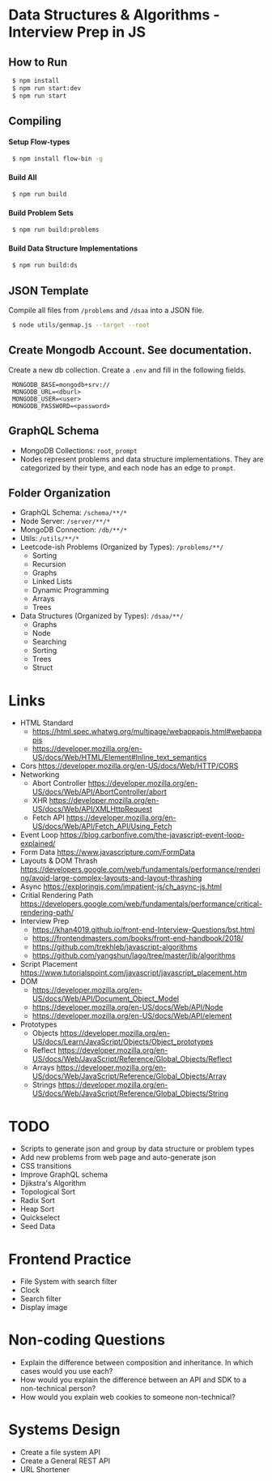 # Data Structures & Algorithms - Interview Prep in JS

## How to Run

```sh
 $ npm install
 $ npm run start:dev
 $ npm run start
```

## Compiling

#### Setup Flow-types

```sh
 $ npm install flow-bin -g
```

#### Build All

```sh
 $ npm run build
```

#### Build Problem Sets

```sh
 $ npm run build:problems
```

#### Build Data Structure Implementations

```sh
 $ npm run build:ds
```

## JSON Template

Compile all files from `/problems` and `/dsaa` into a JSON file.

```sh
 $ node utils/genmap.js --target --root
```

## Create Mongodb Account. See documentation.

Create a new db collection. Create a `.env` and fill in the following fields.

```
 MONGODB_BASE=mongodb+srv://
 MONGODB_URL=<dburl>
 MONGODB_USER=<user>
 MONGODB_PASSWORD=<password>
```

## GraphQL Schema

- MongoDB Collections: `root`, `prompt`
- Nodes represent problems and data structure implementations. They are categorized by their type, and each node has an edge to `prompt`.

## Folder Organization

- GraphQL Schema: `/schema/**/*`
- Node Server: `/server/**/*`
- MongoDB Connection: `/db/**/*`
- Utils: `/utils/**/*`
- Leetcode-ish Problems (Organized by Types): `/problems/**/`
  - Sorting
  - Recursion
  - Graphs
  - Linked Lists
  - Dynamic Programming
  - Arrays
  - Trees
- Data Structures (Organized by Types): `/dsaa/**/`
  - Graphs
  - Node
  - Searching
  - Sorting
  - Trees
  - Struct

# Links

- HTML Standard
  - https://html.spec.whatwg.org/multipage/webappapis.html#webappapis
  - https://developer.mozilla.org/en-US/docs/Web/HTML/Element#Inline_text_semantics
- Cors https://developer.mozilla.org/en-US/docs/Web/HTTP/CORS
- Networking
  - Abort Controller https://developer.mozilla.org/en-US/docs/Web/API/AbortController/abort
  - XHR https://developer.mozilla.org/en-US/docs/Web/API/XMLHttpRequest
  - Fetch API https://developer.mozilla.org/en-US/docs/Web/API/Fetch_API/Using_Fetch
- Event Loop https://blog.carbonfive.com/the-javascript-event-loop-explained/
- Form Data https://www.javascripture.com/FormData
- Layouts & DOM Thrash https://developers.google.com/web/fundamentals/performance/rendering/avoid-large-complex-layouts-and-layout-thrashing
- Async https://exploringjs.com/impatient-js/ch_async-js.html
- Critial Rendering Path https://developers.google.com/web/fundamentals/performance/critical-rendering-path/
- Interview Prep
  - https://khan4019.github.io/front-end-Interview-Questions/bst.html
  - https://frontendmasters.com/books/front-end-handbook/2018/
  - https://github.com/trekhleb/javascript-algorithms
  - https://github.com/yangshun/lago/tree/master/lib/algorithms
- Script Placement https://www.tutorialspoint.com/javascript/javascript_placement.htm
- DOM
  - https://developer.mozilla.org/en-US/docs/Web/API/Document_Object_Model
  - https://developer.mozilla.org/en-US/docs/Web/API/Node
  - https://developer.mozilla.org/en-US/docs/Web/API/element
- Prototypes
  - Objects https://developer.mozilla.org/en-US/docs/Learn/JavaScript/Objects/Object_prototypes
  - Reflect https://developer.mozilla.org/en-US/docs/Web/JavaScript/Reference/Global_Objects/Reflect
  - Arrays https://developer.mozilla.org/en-US/docs/Web/JavaScript/Reference/Global_Objects/Array
  - Strings https://developer.mozilla.org/en-US/docs/Web/JavaScript/Reference/Global_Objects/String

# TODO

- Scripts to generate json and group by data structure or problem types
- Add new problems from web page and auto-generate json
- CSS transitions
- Improve GraphQL schema
- Djikstra's Algorithm
- Topological Sort
- Radix Sort
- Heap Sort
- Quickselect
- Seed Data

# Frontend Practice

- File System with search filter
- Clock
- Search filter
- Display image

# Non-coding Questions

- Explain the difference between composition and inheritance. In which cases would you use each?
- How would you explain the difference between an API and SDK to a non-technical person?
- How would you explain web cookies to someone non-technical?

# Systems Design

- Create a file system API
- Create a General REST API
- URL Shortener
